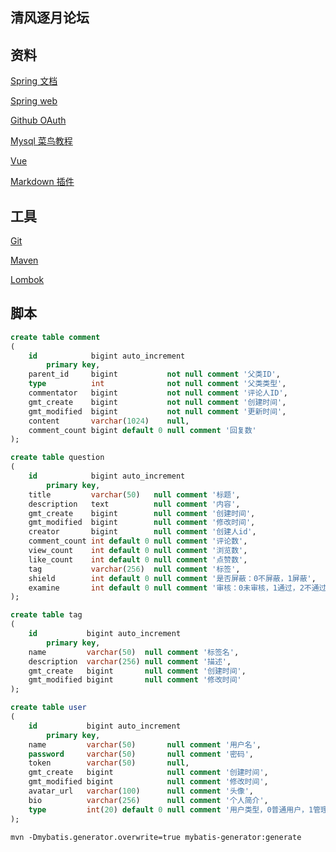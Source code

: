 ## 清风逐月论坛

## 资料
[Spring 文档](https://spring.io/guides)

[Spring web](https://spring.io/guides/gs/serving-web-content/)

[Github OAuth](https://developer.github.com/apps/building-github-apps/creating-a-github-app/)

[Mysql 菜鸟教程](https://www.runoob.com/mysql/mysql-tutorial.html)

[Vue](https://cn.vuejs.org/v2/guide/)

[Markdown 插件](https://pandao.github.io/editor.md/)
## 工具
[Git](https://git-scm.com/downloads)

[Maven](https://mvnrepository.com/)

[Lombok](https://projectlombok.org/)

## 脚本
```sql
create table comment
(
    id            bigint auto_increment
        primary key,
    parent_id     bigint           not null comment '父类ID',
    type          int              not null comment '父类类型',
    commentator   bigint           not null comment '评论人ID',
    gmt_create    bigint           not null comment '创建时间',
    gmt_modified  bigint           not null comment '更新时间',
    content       varchar(1024)    null,
    comment_count bigint default 0 null comment '回复数'
);
```
```sql
create table question
(
    id            bigint auto_increment
        primary key,
    title         varchar(50)   null comment '标题',
    description   text          null comment '内容',
    gmt_create    bigint        null comment '创建时间',
    gmt_modified  bigint        null comment '修改时间',
    creator       bigint        null comment '创建人id',
    comment_count int default 0 null comment '评论数',
    view_count    int default 0 null comment '浏览数',
    like_count    int default 0 null comment '点赞数',
    tag           varchar(256)  null comment '标签',
    shield        int default 0 null comment '是否屏蔽：0不屏蔽，1屏蔽',
    examine       int default 0 null comment '审核：0未审核，1通过，2不通过'
);
```
```sql
create table tag
(
    id           bigint auto_increment
        primary key,
    name         varchar(50)  null comment '标签名',
    description  varchar(256) null comment '描述',
    gmt_create   bigint       null comment '创建时间',
    gmt_modified bigint       null comment '修改时间'
);
```
```sql
create table user
(
    id           bigint auto_increment
        primary key,
    name         varchar(50)       null comment '用户名',
    password     varchar(50)       null comment '密码',
    token        varchar(50)       null,
    gmt_create   bigint            null comment '创建时间',
    gmt_modified bigint            null comment '修改时间',
    avatar_url   varchar(100)      null comment '头像',
    bio          varchar(256)      null comment '个人简介',
    type         int(20) default 0 null comment '用户类型，0普通用户，1管理员'
);
```

```text
mvn -Dmybatis.generator.overwrite=true mybatis-generator:generate
```

